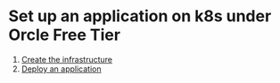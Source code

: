 # Set up an application on k8s under Orcle Free Tier
1. [Create the infrastructure](app/README.md)
2. [Deploy an application](infra/README.md)